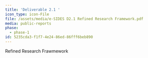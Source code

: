 ```yaml
---
title: 'Deliverable 2.1 '
icon_type: icon-File
file: /assets/media/e-SIDES D2.1 Refined Research Framework.pdf
media: public-reports
phase:
  - phase-1
id: 5235cda3-f1f7-4e24-86ed-86fff6beb890
---
```

<p>Refined Research Frawmework
</p>